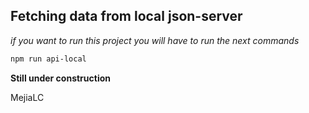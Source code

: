## Fetching data from local json-server

_if you want to run this project you will have to run the next commands_

```bash
npm run api-local
```

**Still under construction**

MejiaLC
